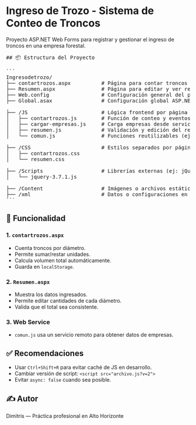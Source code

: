 ﻿# Ingreso de Trozo - Sistema de Conteo de Troncos

Proyecto ASP.NET Web Forms para registrar y gestionar el ingreso de troncos en una empresa forestal.

<pre>
## 📦 Estructura del Proyecto

```
Ingresodetrozo/
├── contartrozos.aspx          # Página para contar troncos
├── Resumen.aspx               # Página para editar y ver resumen
├── Web.config                 # Configuración general del proyecto
├── Global.asax                # Configuración global ASP.NET

├── /JS                        # Lógica frontend por página
│   ├── contartrozos.js        # Función de conteo y eventos de botones
│   ├── cargar-empresas.js     # Carga empresas desde servicio web
│   ├── resumen.js             # Validación y edición del resumen
│   └── comun.js               # Funciones reutilizables (ej: Obtener_Parametros)

├── /CSS                       # Estilos separados por página
│   ├── contartrozos.css
│   └── resumen.css

├── /Scripts                   # Librerías externas (ej: jQuery)
│   └── jquery-3.7.1.js

├── /Content                   # Imágenes o archivos estáticos
├── /xml                       # Datos o configuraciones en XML (opcional)
```
</pre>

## 🧪 Funcionalidad

### 1. `contartrozos.aspx`
- Cuenta troncos por diámetro.
- Permite sumar/restar unidades.
- Calcula volumen total automáticamente.
- Guarda en `localStorage`.

### 2. `Resumen.aspx`
- Muestra los datos ingresados.
- Permite editar cantidades de cada diámetro.
- Valida que el total sea consistente.

### 3. Web Service
- `comun.js` usa un servicio remoto para obtener datos de empresas.

## ✅ Recomendaciones

- Usar `Ctrl+Shift+R` para evitar caché de JS en desarrollo.
- Cambiar versión de script: `<script src="archivo.js?v=2">`
- Evitar `async: false` cuando sea posible.

## ✍️ Autor

Dimitris — Práctica profesional en Alto Horizonte
